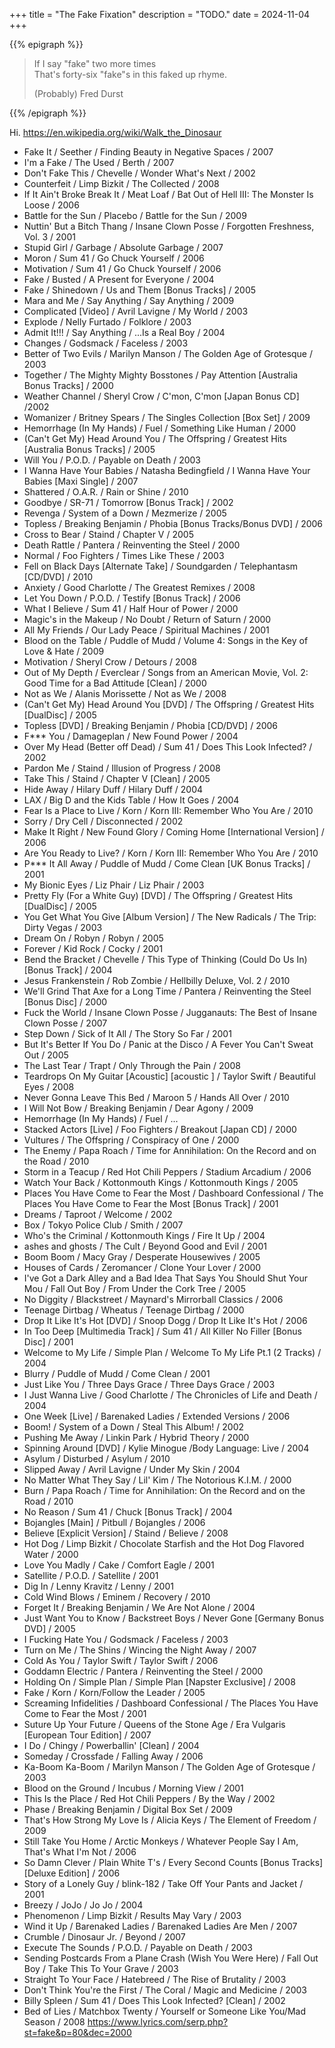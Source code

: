 +++
title = "The Fake Fixation"
description = "TODO."
date = 2024-11-04
+++

{{% epigraph %}}
> If I say "fake" two more times \
> That's forty-six "fake"&zwj;s in this faked up rhyme.
> <footer>(Probably) Fred Durst</footer>
{{% /epigraph %}}

Hi. https://en.wikipedia.org/wiki/Walk_the_Dinosaur

- Fake It / Seether / Finding Beauty in Negative Spaces / 2007
- I'm a Fake / The Used / Berth / 2007
- Don't Fake This / Chevelle / Wonder What's Next / 2002
- Counterfeit / Limp Bizkit / The Collected / 2008
- If It Ain't Broke Break It / Meat Loaf / Bat Out of Hell III: The Monster Is Loose / 2006
- Battle for the Sun / Placebo / Battle for the Sun / 2009
- Nuttin' But a Bitch Thang / Insane Clown Posse / Forgotten Freshness, Vol. 3 / 2001
- Stupid Girl / Garbage / Absolute Garbage / 2007
- Moron / Sum 41 / Go Chuck Yourself / 2006
- Motivation / Sum 41 / Go Chuck Yourself / 2006
- Fake / Busted / A Present for Everyone / 2004
- Fake / Shinedown / Us and Them [Bonus Tracks] / 2005
- Mara and Me / Say Anything / Say Anything / 2009
- Complicated [Video] / Avril Lavigne / My World / 2003
- Explode / Nelly Furtado / Folklore / 2003
- Admit It!!! / Say Anything / ...Is a Real Boy / 2004
- Changes / Godsmack / Faceless / 2003
- Better of Two Evils / Marilyn Manson / The Golden Age of Grotesque / 2003
- Together / The Mighty Mighty Bosstones / Pay Attention [Australia Bonus Tracks] / 2000
- Weather Channel / Sheryl Crow / C'mon, C'mon [Japan Bonus CD] /2002
- Womanizer / Britney Spears / The Singles Collection [Box Set] / 2009
- Hemorrhage (In My Hands) / Fuel / Something Like Human / 2000
- (Can't Get My) Head Around You / The Offspring / Greatest Hits [Australia Bonus Tracks] / 2005
- Will You / P.O.D. / Payable on Death / 2003
- I Wanna Have Your Babies / Natasha Bedingfield / I Wanna Have Your Babies [Maxi Single] / 2007
- Shattered / O.A.R. / Rain or Shine / 2010
- Goodbye / SR-71 / Tomorrow [Bonus Track] / 2002
- Revenga / System of a Down / Mezmerize / 2005
- Topless / Breaking Benjamin / Phobia [Bonus Tracks/Bonus DVD] / 2006
- Cross to Bear / Staind / Chapter V / 2005
- Death Rattle / Pantera / Reinventing the Steel / 2000
- Normal / Foo Fighters / Times Like These / 2003
- Fell on Black Days [Alternate Take] / Soundgarden / Telephantasm [CD/DVD] / 2010
- Anxiety / Good Charlotte / The Greatest Remixes / 2008
- Let You Down / P.O.D. / Testify [Bonus Track] / 2006
- What I Believe / Sum 41 / Half Hour of Power / 2000
- Magic's in the Makeup / No Doubt / Return of Saturn / 2000
- All My Friends / Our Lady Peace / Spiritual Machines / 2001
- Blood on the Table / Puddle of Mudd / Volume 4: Songs in the Key of Love & Hate / 2009
- Motivation / Sheryl Crow / Detours / 2008
- Out of My Depth / Everclear / Songs from an American Movie, Vol. 2: Good Time for a Bad Attitude [Clean] / 2000
- Not as We / Alanis Morissette / Not as We / 2008
- (Can't Get My) Head Around You [DVD] / The Offspring / Greatest Hits [DualDisc] / 2005
- Topless [DVD] / Breaking Benjamin / Phobia [CD/DVD] / 2006
- F*** You / Damageplan / New Found Power / 2004
- Over My Head (Better off Dead) / Sum 41 / Does This Look Infected? / 2002
- Pardon Me / Staind / Illusion of Progress / 2008
- Take This / Staind / Chapter V [Clean] / 2005
- Hide Away / Hilary Duff / Hilary Duff / 2004
- LAX / Big D and the Kids Table / How It Goes / 2004
- Fear Is a Place to Live / Korn / Korn III: Remember Who You Are / 2010
- Sorry / Dry Cell / Disconnected / 2002
- Make It Right / New Found Glory / Coming Home [International Version] / 2006
- Are You Ready to Live? / Korn / Korn III: Remember Who You Are / 2010
- P*** It All Away / Puddle of Mudd / Come Clean [UK Bonus Tracks] / 2001
- My Bionic Eyes / Liz Phair / Liz Phair / 2003
- Pretty Fly (For a White Guy) [DVD] / The Offspring / Greatest Hits [DualDisc] / 2005
- You Get What You Give [Album Version] / The New Radicals / The Trip: Dirty Vegas / 2003
- Dream On / Robyn / Robyn / 2005
- Forever / Kid Rock / Cocky / 2001
- Bend the Bracket / Chevelle / This Type of Thinking (Could Do Us In) [Bonus Track] / 2004
- Jesus Frankenstein / Rob Zombie / Hellbilly Deluxe, Vol. 2 / 2010
- We'll Grind That Axe for a Long Time / Pantera / Reinventing the Steel [Bonus Disc] / 2000
- Fuck the World / Insane Clown Posse / Jugganauts: The Best of Insane Clown Posse / 2007
- Step Down / Sick of It All / The Story So Far / 2001
- But It's Better If You Do / Panic at the Disco / A Fever You Can't Sweat Out / 2005
- The Last Tear / Trapt / Only Through the Pain / 2008
- Teardrops On My Guitar [Acoustic] [acoustic ] / Taylor Swift / Beautiful Eyes / 2008
- Never Gonna Leave This Bed / Maroon 5 / Hands All Over / 2010
- I Will Not Bow / Breaking Benjamin / Dear Agony / 2009
- Hemorrhage (In My Hands) / Fuel / ...
- Stacked Actors [Live] / Foo Fighters / Breakout [Japan CD] / 2000
- Vultures / The Offspring / Conspiracy of One / 2000
- The Enemy / Papa Roach / Time for Annihilation: On the Record and on the Road / 2010
- Storm in a Teacup / Red Hot Chili Peppers / Stadium Arcadium / 2006
- Watch Your Back / Kottonmouth Kings / Kottonmouth Kings / 2005
- Places You Have Come to Fear the Most / Dashboard Confessional / The Places You Have Come to Fear the Most [Bonus Track] / 2001
- Dreams / Taproot / Welcome / 2002
- Box / Tokyo Police Club / Smith / 2007
- Who's the Criminal / Kottonmouth Kings / Fire It Up / 2004
- ashes and ghosts / The Cult / Beyond Good and Evil / 2001
- Boom Boom / Macy Gray / Desperate Housewives / 2005
- Houses of Cards / Zeromancer / Clone Your Lover / 2000
- I've Got a Dark Alley and a Bad Idea That Says You Should Shut Your Mou / Fall Out Boy / From Under the Cork Tree / 2005
- No Diggity / Blackstreet / Maynard's Mirrorball Classics / 2006
- Teenage Dirtbag / Wheatus / Teenage Dirtbag / 2000
- Drop It Like It's Hot [DVD] / Snoop Dogg / Drop It Like It's Hot / 2006
- In Too Deep [Multimedia Track] / Sum 41 / All Killer No Filler [Bonus Disc] / 2001
- Welcome to My Life / Simple Plan / Welcome To My Life Pt.1 (2 Tracks) / 2004
- Blurry / Puddle of Mudd / Come Clean / 2001
- Just Like You / Three Days Grace / Three Days Grace / 2003
- I Just Wanna Live / Good Charlotte / The Chronicles of Life and Death / 2004
- One Week [Live] / Barenaked Ladies / Extended Versions / 2006
- Boom! / System of a Down / Steal This Album! / 2002
- Pushing Me Away / Linkin Park / Hybrid Theory / 2000
- Spinning Around [DVD] / Kylie Minogue /Body Language: Live / 2004
- Asylum / Disturbed / Asylum / 2010
- Slipped Away / Avril Lavigne / Under My Skin / 2004
- No Matter What They Say / Lil' Kim / The Notorious K.I.M. / 2000
- Burn / Papa Roach / Time for Annihilation: On the Record and on the Road / 2010
- No Reason / Sum 41 / Chuck [Bonus Track] / 2004
- Bojangles [Main] / Pitbull / Bojangles / 2006
- Believe [Explicit Version] / Staind / Believe / 2008
- Hot Dog / Limp Bizkit / Chocolate Starfish and the Hot Dog Flavored Water / 2000
- Love You Madly / Cake / Comfort Eagle / 2001
- Satellite / P.O.D. / Satellite / 2001
- Dig In / Lenny Kravitz / Lenny / 2001
- Cold Wind Blows / Eminem / Recovery / 2010
- Forget It / Breaking Benjamin / We Are Not Alone / 2004
- Just Want You to Know / Backstreet Boys / Never Gone [Germany Bonus DVD] / 2005
- I Fucking Hate You / Godsmack / Faceless / 2003
- Turn on Me / The Shins / Wincing the Night Away / 2007
- Cold As You / Taylor Swift / Taylor Swift / 2006
- Goddamn Electric / Pantera / Reinventing the Steel / 2000
- Holding On / Simple Plan / Simple Plan [Napster Exclusive] / 2008
- Fake / Korn / Korn/Follow the Leader / 2005
- Screaming Infidelities / Dashboard Confessional / The Places You Have Come to Fear the Most / 2001
- Suture Up Your Future / Queens of the Stone Age / Era Vulgaris [European Tour Edition] / 2007
- I Do / Chingy / Powerballin' [Clean] / 2004
- Someday / Crossfade / Falling Away / 2006
- Ka-Boom Ka-Boom / Marilyn Manson / The Golden Age of Grotesque / 2003
- Blood on the Ground / Incubus / Morning View / 2001
- This Is the Place / Red Hot Chili Peppers / By the Way / 2002
- Phase / Breaking Benjamin / Digital Box Set / 2009
- That's How Strong My Love Is / Alicia Keys / The Element of Freedom / 2009
- Still Take You Home / Arctic Monkeys / Whatever People Say I Am, That's What I'm Not / 2006
- So Damn Clever / Plain White T's / Every Second Counts [Bonus Tracks] [Deluxe Edition] / 2006
- Story of a Lonely Guy / blink-182 / Take Off Your Pants and Jacket / 2001
- Breezy / JoJo / Jo Jo / 2004
- Phenomenon / Limp Bizkit / Results May Vary / 2003
- Wind it Up / Barenaked Ladies / Barenaked Ladies Are Men / 2007
- Crumble / Dinosaur Jr. / Beyond / 2007
- Execute The Sounds / P.O.D. / Payable on Death / 2003
- Sending Postcards From a Plane Crash (Wish You Were Here) / Fall Out Boy / Take This To Your Grave / 2003
- Straight To Your Face / Hatebreed / The Rise of Brutality / 2003
- Don't Think You're the First / The Coral / Magic and Medicine / 2003
- Billy Spleen / Sum 41 / Does This Look Infected? [Clean] / 2002
- Bed of Lies / Matchbox Twenty / Yourself or Someone Like You/Mad Season / 2008
https://www.lyrics.com/serp.php?st=fake&p=80&dec=2000
